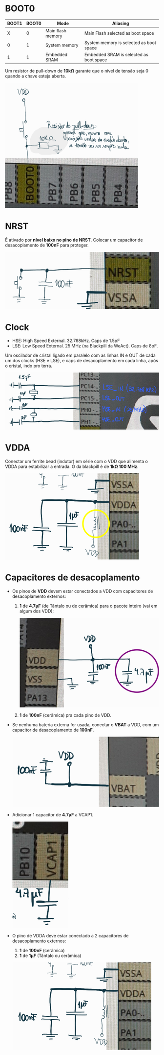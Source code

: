 # BOOT0

| BOOT1 | BOOT0 | Mode              | Aliasing                                |
|-------|-------|-------------------|-----------------------------------------|
| X     | 0     | Main flash memory | Main Flash selected as boot space       |
| 0     | 1     | System memory     | System memory is selected as boot space |
| 1     | 1     | Embedded SRAM     | Embedded SRAM is selected as boot space |

Um resistor de pull-down de **10k&Omega;** garante que o nível de tensão seja 0 quando a chave esteja aberta.

![](./imgs/boot0.png)

# NRST

É ativado por **nível baixo no pino de NRST**. Colocar um capacitor de desacoplamento de **100nF** para proteger.

![](./imgs/nrst.png)

# Clock

- HSE: High Speed External. 32.768kHz. Caps de 1.5pF 
- LSE: Low Speed External. 25 MHz (na Blackpill da WeAct). Caps de 8pF.

Um oscilador de cristal ligado em paralelo com as linhas IN e OUT de cada um dos clocks (HSE e LSE), e caps de desacoplamento em cada linha, após o cristal, indo pro terra.

![](./imgs/clock.png)

# VDDA

Conectar um ferrite bead (indutor) em série com o VDD que alimenta o VDDA para estabilizar a entrada. O da blackpill é de **1k&Omega; 100 MHz**.

![](./imgs/vdda_ferrite.png)

# Capacitores de desacoplamento

- Os pinos de **VDD** devem estar conectados a VDD com capacitores de desacoplamento externos:
  1. **1** de  **4.7&micro;F** (de Tântalo ou de cerâmica) para o pacote inteiro (vai em algum dos VDD);

        ![](./imgs/cap_decoupling.png)

  2. **1** de **100nF** (cerâmica) pra cada pino de VDD.

- Se nenhuma bateria externa for usada, conectar o **VBAT** a VDD, com um capacitor de desacoplamento de **100nF**.

    ![](./imgs/vbat.png)

- Adicionar 1 capacitor de **4.7&micro;F** a VCAP1.

    ![](./imgs/vcap.png)

- O pino de VDDA deve estar conectado a 2 capacitores de desacoplamento externos:
  1. **1** de **100nF** (cerâmica)
  2. **1** de **1&micro;F** (Tântalo ou cerâmica)

    ![](./imgs/vdda.png)
